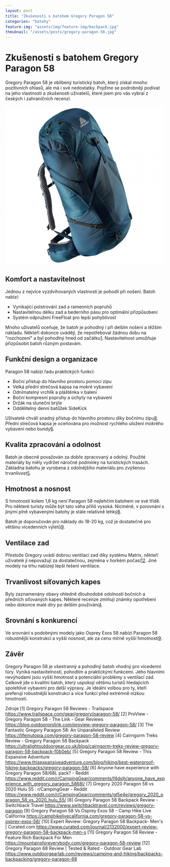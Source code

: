 ```yaml
---
layout: post
title: "Zkušenosti s batohem Gregory Paragon 58"
categories: "batohy"
feature-img: "assets/img/feature-img/backpack.jpg"
thmubnail: "/assets/posts/gregory-paragon-58.jpg"
---
```


# Zkušenosti s batohem Gregory Paragon 58

Gregory Paragon 58 je oblíbený turistický batoh, který získal mnoho pozitivních ohlasů, ale má i své nedostatky. Pojďme se podrobněji podívat na jeho vlastnosti a zkušenosti uživatelů, které jsem pro vás vybral z českých i zahraničních recenzí.

![Gregory Paragon 58](/assets/posts/gregory-paragon-58.jpg)

## Komfort a nastavitelnost

Jednou z nejvíce vyzdvihovaných vlastností je pohodlí při nošení. Batoh nabízí:

- Vynikající polstrování zad a ramenních popruhů
- Nastavitelnou délku zad a bederního pásu pro optimální přizpůsobení
- Systém odpružení FreeFloat pro lepší pohyblivost

Mnoho uživatelů oceňuje, že batoh je pohodlný i při delším nošení a těžším nákladu. Někteří dokonce uvádějí, že nepotřeboval žádnou dobu na "rozchození" a byl pohodlný hned od začátku[1](https://www.trailspace.com/gear/gregory/paragon-58/). Nastavitelnost umožňuje přizpůsobit batoh různým postavám.

## Funkční design a organizace

Paragon 58 nabízí řadu praktických funkcí:

- Boční přístup do hlavního prostoru pomocí zipu
- Velká přední strečová kapsa na mokré vybavení
- Odnímatelný vrchlík a pláštěnka v balení
- Boční kompresní popruhy a úchyty na vybavení
- Držák na sluneční brýle
- Oddělitelný denní batůžek SideKick

Uživatelé chválí snadný přístup do hlavního prostoru díky bočnímu zipu[8](https://www.switchbacktravel.com/reviews/gregory-paragon). Přední strečová kapsa je oceňována pro možnost rychlého uložení mokrého vybavení nebo bundy[6](https://www.reddit.com/r/CampingGear/comments/f4dsjh/anyone_have_experience_with_gregory_paragon_5868l/).

## Kvalita zpracování a odolnost

Batoh je obecně považován za dobře zpracovaný a odolný. Použité materiály by měly vydržet náročné podmínky na turistických trasách. Základna batohu je vyrobena z odolnějšího materiálu pro zvýšenou trvanlivost[5](https://www.thisexpansiveadventure.com/blog/hiking/best-waterproof-hiking-backpacks/gregory-paragon-58/).

## Hmotnost a nosnost

S hmotností kolem 1,6 kg není Paragon 58 nejlehčím batohem ve své třídě. Pro některé turisty může být tato váha příliš vysoká. Nicméně, v porovnání s jinými plně vybavenými batohy je stále relativně lehký[8](https://www.switchbacktravel.com/reviews/gregory-paragon).

Batoh je doporučován pro náklady do 18-20 kg, což je dostatečné pro většinu vícedenních výletů[9](https://camphikelivecalifornia.com/gregory-paragon-58-vs-osprey-exos-58/).

## Ventilace zad

Přestože Gregory uvádí dobrou ventilaci zad díky systému Matrix, někteří uživatelé ji nepovažují za dostatečnou, zejména v horkém počasí[1](https://www.trailspace.com/gear/gregory/paragon-58/)[2](https://blog.outdoorprolink.com/proview-gregory-paragon-58/). Jiné modely na trhu nabízejí lepší řešení ventilace.

## Trvanlivost síťovaných kapes

Byly zaznamenány obavy ohledně dlouhodobé odolnosti bočních a předních síťovaných kapes. Některé recenze zmiňují známky opotřebení nebo dokonce malé díry po delším používání[4](https://ultralightoutdoorgear.co.uk/blog/cairngorm-treks-review-gregory-paragon-58-backpack-f0b0eb/).

## Srovnání s konkurencí

Ve srovnání s podobnými modely jako Osprey Exos 58 nabízí Paragon 58 robustnější konstrukci a vyšší nosnost, ale za cenu mírně vyšší hmotnosti[9](https://camphikelivecalifornia.com/gregory-paragon-58-vs-osprey-exos-58/).

## Závěr

Gregory Paragon 58 je všestranný a pohodlný batoh vhodný pro vícedenní túry. Vyniká nastavitelností, pohodlím a praktickými funkcemi. Jeho hlavními nevýhodami jsou vyšší hmotnost a potenciální problémy s ventilací zad. Celkově jde o kvalitní batoh, který uspokojí většinu turistů hledajících spolehlivé vybavení pro delší výpravy. Je ideální volbou pro ty, kteří preferují robustnější konstrukci a více funkcí před extrémně nízkou hmotností.

Zdroje
[1] Gregory Paragon 58 Reviews - Trailspace https://www.trailspace.com/gear/gregory/paragon-58/ 
[2] ProView - Gregory Paragon 58 - The Link - Gear Reviews https://blog.outdoorprolink.com/proview-gregory-paragon-58/
[3] The Fantastic Gregory Paragon 58: An Unparalleled Review https://lifeinutopia.com/gregory-paragon-58-review
[4] Cairngorm Treks Review - Gregory Paragon 58 Backpack https://ultralightoutdoorgear.co.uk/blog/cairngorm-treks-review-gregory-paragon-58-backpack-f0b0eb/
[5] Gregory Paragon 58 Review - This Expansive Adventure https://www.thisexpansiveadventure.com/blog/hiking/best-waterproof-hiking-backpacks/gregory-paragon-58/
[6] Anyone have experience with Gregory Paragon 58/68L pack? - Reddit https://www.reddit.com/r/CampingGear/comments/f4dsjh/anyone_have_experience_with_gregory_paragon_5868l/
[7] Gregory 2020 Paragon 58 vs 2020 Hulu 55 : r/CampingGear - Reddit https://www.reddit.com/r/CampingGear/comments/gt5e4e/gregory_2020_paragon_58_vs_2020_hulu_55/
[8] Gregory Paragon 58 Backpack Review - Switchback Travel https://www.switchbacktravel.com/reviews/gregory-paragon
[9] Gregory Paragon 58 Vs Osprey Exos 58 - Camp Hike Live California https://camphikelivecalifornia.com/gregory-paragon-58-vs-osprey-exos-58/
[10] Expert Review: Gregory Paragon 58 Backpack- Men's | Curated.com https://www.curated.com/journal/2132000/expert-review-gregory-paragon-58-backpack-men-s
[11] Gregory Paragon 58 Review - Feature Rich Backpack For Men https://mountainsforeverybody.com/gregory-paragon-58-review
[12] Gregory Paragon 68 Review | Tested & Rated - Outdoor Gear Lab https://www.outdoorgearlab.com/reviews/camping-and-hiking/backpacks-backpacking/gregory-paragon-68